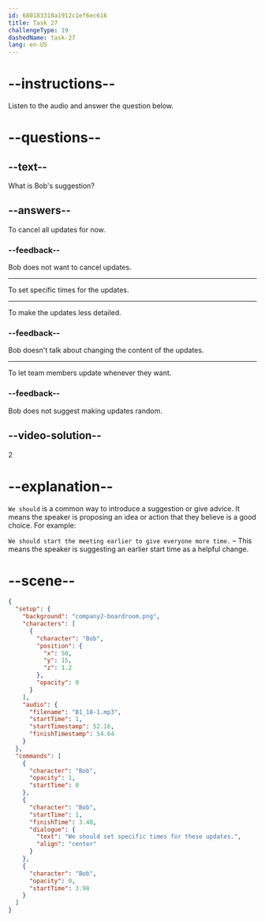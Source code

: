```yaml
---
id: 680183318a1912c1ef6ec616
title: Task 27
challengeType: 19
dashedName: task-27
lang: en-US
---
```


<!-- (Audio) Bob: We should set specific times for these updates. -->

# --instructions--

Listen to the audio and answer the question below.

# --questions--

## --text--

What is Bob's suggestion?

## --answers--

To cancel all updates for now.

### --feedback--

Bob does not want to cancel updates.

---

To set specific times for the updates.

---

To make the updates less detailed.

### --feedback--

Bob doesn't talk about changing the content of the updates.

---

To let team members update whenever they want.

### --feedback--

Bob does not suggest making updates random.

## --video-solution--

2

# --explanation--

`We should` is a common way to introduce a suggestion or give advice. It means the speaker is proposing an idea or action that they believe is a good choice. For example:

`We should start the meeting earlier to give everyone more time.` – This means the speaker is suggesting an earlier start time as a helpful change.

# --scene--

```json
{
  "setup": {
    "background": "company2-boardroom.png",
    "characters": [
      {
        "character": "Bob",
        "position": {
          "x": 50,
          "y": 15,
          "z": 1.2
        },
        "opacity": 0
      }
    ],
    "audio": {
      "filename": "B1_18-1.mp3",
      "startTime": 1,
      "startTimestamp": 52.16,
      "finishTimestamp": 54.64
    }
  },
  "commands": [
    {
      "character": "Bob",
      "opacity": 1,
      "startTime": 0
    },
    {
      "character": "Bob",
      "startTime": 1,
      "finishTime": 3.48,
      "dialogue": {
        "text": "We should set specific times for these updates.",
        "align": "center"
      }
    },
    {
      "character": "Bob",
      "opacity": 0,
      "startTime": 3.98
    }
  ]
}
```
